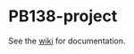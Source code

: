 # PB138-project

See the [wiki](https://github.com/mik-jozef/PB138-project/wiki) for documentation.
